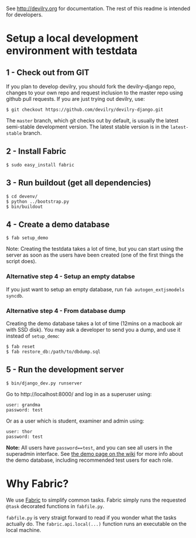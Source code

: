 See http://devilry.org for documentation. The rest of this readme is intended for developers.


# Setup a local development environment with testdata


## 1 - Check out from GIT

If you plan to develop devilry, you should fork the devilry-django repo,
changes to your own repo and request inclusion to the master repo using github
pull requests. If you are just trying out devilry, use:

    $ git checkout https://github.com/devilry/devilry-django.git

The ``master`` branch, which git checks out by default, is usually the latest
semi-stable development version. The latest stable version is in the
``latest-stable`` branch.


## 2 - Install Fabric

    $ sudo easy_install fabric


## 3 - Run buildout (get all dependencies)

    $ cd devenv/
    $ python ../bootstrap.py
    $ bin/buildout


## 4 - Create a demo database

    $ fab setup_demo

Note: Creating the testdata takes a lot of time, but you can start using the
server as soon as the users have been created (one of the first things the
script does).


### Alternative step 4 - Setup an empty databse
If you just want to setup an empty database, run ``fab autogen_extjsmodels syncdb``.


### Alternative step 4 - From database dump
Creating the demo database takes a lot of time (12mins on a macbook air with SSD disk). You may ask a developer to send you a dump, and use it instead of ``setup_demo``:

    $ fab reset
    $ fab restore_db:/path/to/dbdump.sql


## 5 - Run the development server

    $ bin/django_dev.py runserver

Go to http://localhost:8000/ and log in as a superuser using:

    user: grandma
    password: test

Or as a user which is student, examiner and admin using:

    user: thor
    password: test

**Note:** All users have ``password==test``, and you can see all users in
the superadmin interface. See [the demo page on the wiki](https://github.com/devilry/devilry-django/wiki/demo)
for more info about the demo database, including recommended test users for each role.


# Why Fabric?

We use [Fabric](http://fabfile.org) to simplify common tasks. Fabric simply runs the requested ``@task`` decorated functions in ``fabfile.py``.

``fabfile.py`` is very straigt forward to read if you wonder what the tasks actually do. The ``fabric.api.local(...)`` function runs an executable on the local machine.
